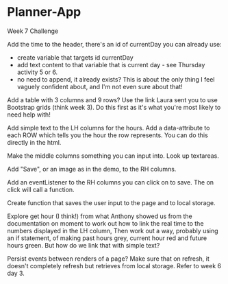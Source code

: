 # Planner-App
Week 7 Challenge

Add the time to the header, there's an id of currentDay you can already use:
- create variable that targets id currentDay
- add text content to that variable that is current day - see Thursday activity 5 or 6.
- no need to append, it already exists?
This is about the only thing I feel vaguely confident about, and I'm not even sure about that!

Add a table with 3 columns and 9 rows? Use the link Laura sent you to use Bootstrap grids (think week 3). Do this first as it's what you're most likely to need help with!

Add simple text to the LH columns for the hours.
Add a data-attribute to each ROW which tells you the hour the row represents. You can do this directly in the html.

Make the middle columns something you can input into. Look up textareas.

Add "Save", or an image as in the demo, to the RH columns.

Add an eventListener to the RH columns you can click on to save. The on click will call a function.

Create function that saves the user input to the page and to local storage.

Explore get hour (I think!) from what Anthony showed us from the documentation on moment to work out how to link the real time to the numbers displayed in the LH column,
Then work out a way, probably using an if statement, of making past hours grey, current hour red and future hours green.
But how do we link that with simple text?

Persist events between renders of a page? Make sure that on refresh, it doesn't completely refresh but retrieves from local storage. Refer to week 6 day 3.